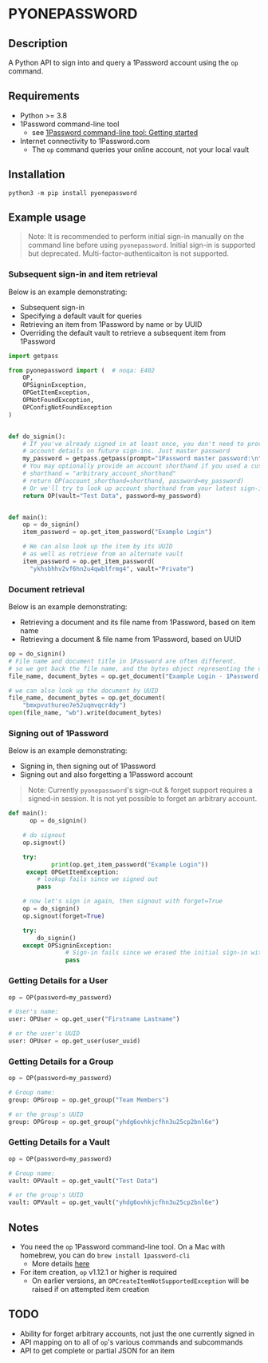 # PYONEPASSWORD

## Description

A Python API to sign into and query a 1Password account using the `op` command.

## Requirements

- Python >= 3.8
- 1Password command-line tool
  - see [1Password command-line tool: Getting started](https://support.1password.com/command-line-getting-started/)
- Internet connectivity to 1Password.com
  - The `op` command queries your online account, not your local vault

## Installation

```shell
python3 -m pip install pyonepassword
```

## Example usage

> Note: It is recommended to perform initial sign-in manually on the command line before using `pyonepassword`. Initial sign-in is supported but deprecated. Multi-factor-authenticaiton is not supported.

### Subsequent sign-in and item retrieval

Below is an example demonstrating:

- Subsequent sign-in
- Specifying a default vault for queries
- Retrieving an item from 1Password by name or by UUID
- Overriding the default vault to retrieve a subsequent item from 1Password

```Python
import getpass

from pyonepassword import (  # noqa: E402
    OP,
    OPSigninException,
    OPGetItemException,
    OPNotFoundException,
    OPConfigNotFoundException
)


def do_signin():
    # If you've already signed in at least once, you don't need to provide all
    # account details on future sign-ins. Just master password
    my_password = getpass.getpass(prompt="1Password master password:\n")
    # You may optionally provide an account shorthand if you used a custom one during initial sign-in
    # shorthand = "arbitrary_account_shorthand"
    # return OP(account_shorthand=shorthand, password=my_password)
    # Or we'll try to look up account shorthand from your latest sign-in in op's config file
    return OP(vault="Test Data", password=my_password)


def main():
  	op = do_signin()
    item_password = op.get_item_password("Example Login")

  	# We can also look up the item by its UUID
    # as well as retrieve from an alternate vault
    item_password = op.get_item_password(
      "ykhsbhhv2vf6hn2u4qwblfrmg4", vault="Private")

```

### Document retrieval

Below is an example demonstrating:

- Retrieving a document and its file name from 1Password, based on item name
- Retrieving a document & file name from 1Password, based on UUID

```Python
op = do_signin()
# File name and document title in 1Password are often different.
# so we get back the file name, and the bytes object representing the document
file_name, document_bytes = op.get_document("Example Login - 1Password Logo")

# we can also look up the document by UUID
file_name, document_bytes = op.get_document(
    "bmxpvuthureo7e52uqmvqcr4dy")
open(file_name, "wb").write(document_bytes)
```

### Signing out of 1Password

Below is an example demonstrating:

- Signing in, then signing out of 1Password
- Signing out and also forgetting a 1Password account

> Note: Currently `pyonepassword`'s sign-out & forget support requires a signed-in session. It is not yet possible to forget an arbitrary account.

```Python
def main():
	  op = do_signin()

    # do signout
    op.signout()

    try:
		    print(op.get_item_password("Example Login"))
     except OPGetItemException:
      	# lookup fails since we signed out
        pass

    # now let's sign in again, then signout with forget=True
    op = do_signin()
    op.signout(forget=True)

    try:
        do_signin()
    except OPSigninException:
				# Sign-in fails since we erased the initial sign-in with forget=True
				pass
```

### Getting Details for a User

```Python
op = OP(password=my_password)

# User's name:
user: OPUser = op.get_user("Firstname Lastname")

# or the user's UUID
user: OPUser = op.get_user(user_uuid)
```

### Getting Details for a Group

```Python
op = OP(password=my_password)

# Group name:
group: OPGroup = op.get_group("Team Members")

# or the group's UUID
group: OPGroup = op.get_group("yhdg6ovhkjcfhn3u25cp2bnl6e")
```

### Getting Details for a Vault

```Python
op = OP(password=my_password)

# Group name:
vault: OPVault = op.get_vault("Test Data")

# or the group's UUID
vault: OPVault = op.get_vault("yhdg6ovhkjcfhn3u25cp2bnl6e")
```

## Notes

- You need the `op` 1Password command-line tool. On a Mac with homebrew, you can do `brew install 1password-cli`
  - More details [here](https://support.1password.com/command-line-getting-started/)
- For item creation, `op` v1.12.1 or higher is required
  - On earlier versions, an `OPCreateItemNotSupportedException` will be raised if on attempted item creation 

## TODO

- Ability for forget arbitrary accounts, not just the one currently signed in
- API mapping on to all of `op`'s various commands and subcommands
- API to get complete or partial JSON for an item
